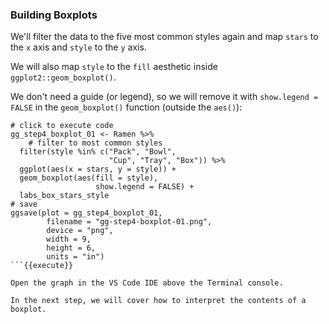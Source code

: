 ### Building Boxplots

We'll filter the data to the five most common styles again and map `stars` to the `x` axis and `style` to the `y` axis.

We will also map `style` to the `fill` aesthetic inside `ggplot2::geom_boxplot()`.

We don't need a guide (or legend), so we will remove it with `show.legend = FALSE` in the `geom_boxplot()` function (outside the `aes()`):

```
# click to execute code
gg_step4_boxplot_01 <- Ramen %>%
    # filter to most common styles
  filter(style %in% c("Pack", "Bowl",
                      "Cup", "Tray", "Box")) %>%
  ggplot(aes(x = stars, y = style)) +
  geom_boxplot(aes(fill = style),
                   show.legend = FALSE) +
  labs_box_stars_style
# save
ggsave(plot = gg_step4_boxplot_01,
        filename = "gg-step4-boxplot-01.png",
        device = "png",
        width = 9,
        height = 6,
        units = "in")
```{{execute}}

Open the graph in the VS Code IDE above the Terminal console.

In the next step, we will cover how to interpret the contents of a boxplot.
